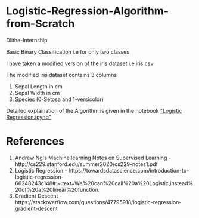 # Logistic-Regression-Algorithm-from-Scratch
Dlithe-Internship

Basic Binary Classification i.e for only two classes

I have taken a modified version of the iris dataset i.e iris.csv

The modified iris dataset contains 3 columns
<ol>
  <li> Sepal Length in cm </li>
  <li> Sepal Width in cm </li>
  <li> Species (0-Setosa and 1-versicolor)</li>
</ol>

Detailed explaination of the Algorithm is given in the notebook <a href="https://github.com/Bharath-22/Logistic-Regression-Algorithm-from-Scratch/blob/master/Logistic%20Regression.ipynb">"Logistic Regression.ipynb"</a>

# References
<ol>
  <li> Andrew Ng's Machine learning Notes on Supervised Learning - http://cs229.stanford.edu/summer2020/cs229-notes1.pdf</li>
  <li> Logistic Regression - https://towardsdatascience.com/introduction-to-logistic-regression-66248243c148#:~:text=We%20can%20call%20a%20Logistic,instead%20of%20a%20linear%20function.</li>
  <li> Gradient Descent - https://stackoverflow.com/questions/47795918/logistic-regression-gradient-descent</li>
</ol>
